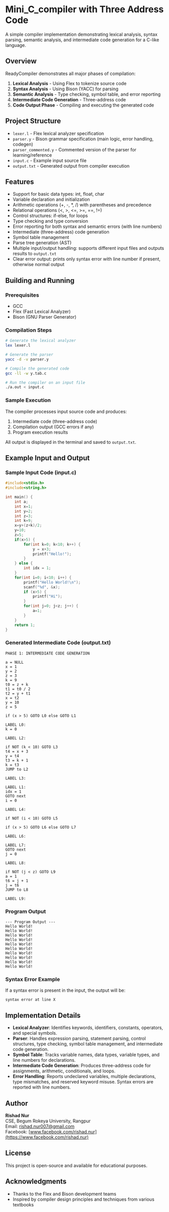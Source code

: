 # Mini_C_compiler with Three Address Code

A simple compiler implementation demonstrating lexical analysis, syntax parsing, semantic analysis, and intermediate code generation for a C-like language.

## Overview

ReadyCompiler demonstrates all major phases of compilation:

1. **Lexical Analysis** - Using Flex to tokenize source code
2. **Syntax Analysis** - Using Bison (YACC) for parsing
3. **Semantic Analysis** - Type checking, symbol table, and error reporting
4. **Intermediate Code Generation** - Three-address code
5. **Code Output Phase** - Compiling and executing the generated code

## Project Structure

- `lexer.l` - Flex lexical analyzer specification
- `parser.y` - Bison grammar specification (main logic, error handling, codegen)
- `parser_commented.y` - Commented version of the parser for learning/reference
- `input.c` - Example input source file
- `output.txt` - Generated output from compiler execution

## Features

- Support for basic data types: int, float, char
- Variable declaration and initialization
- Arithmetic operations (+, -, \*, /) with parentheses and precedence
- Relational operations (<, >, <=, >=, ==, !=)
- Control structures: if-else, for loops
- Type checking and type conversion
- Error reporting for both syntax and semantic errors (with line numbers)
- Intermediate (three-address) code generation
- Symbol table management
- Parse tree generation (AST)
- Multiple input/output handling: supports different input files and outputs results to `output.txt`
- Clear error output: prints only syntax error with line number if present, otherwise normal output

## Building and Running

### Prerequisites

- GCC
- Flex (Fast Lexical Analyzer)
- Bison (GNU Parser Generator)

### Compilation Steps

```bash
# Generate the lexical analyzer
lex lexer.l

# Generate the parser
yacc -d -v parser.y

# Compile the generated code
gcc -ll -w y.tab.c

# Run the compiler on an input file
./a.out < input.c
```

### Sample Execution

The compiler processes input source code and produces:

1. Intermediate code (three-address code)
2. Compilation output (GCC errors if any)
3. Program execution results

All output is displayed in the terminal and saved to `output.txt`.

## Example Input and Output

### Sample Input Code (input.c)

```c
#include<stdio.h>
#include<string.h>

int main() {
    int a;
    int x=1;
    int y=2;
    int z=3;
    int k=9;
    x=y+(z+k)/2;
    y=10;
    z=5;
    if(x>5) {
        for(int k=0; k<10; k++) {
            y = x+3;
            printf("Hello!");
        }
    } else {
        int idx = 1;
    }
    for(int i=0; i<10; i++) {
        printf("Hello World!\n");
        scanf("%d", &x);
        if (x>5) {
            printf("Hi");
        }
        for(int j=0; j<z; j++) {
            a=1;
        }
    }
    return 1;
}
```

### Generated Intermediate Code (output.txt)

```
PHASE 1: INTERMEDIATE CODE GENERATION

a = NULL
x = 1
y = 2
z = 3
k = 9
t0 = z + k
t1 = t0 / 2
t2 = y + t1
x = t2
y = 10
z = 5

if (x > 5) GOTO L0 else GOTO L1

LABEL L0:
k = 0

LABEL L2:

if NOT (k < 10) GOTO L3
t4 = x + 3
y = t4
t3 = k + 1
k = t3
JUMP to L2

LABEL L3:

LABEL L1:
idx = 1
GOTO next
i = 0

LABEL L4:

if NOT (i < 10) GOTO L5

if (x > 5) GOTO L6 else GOTO L7

LABEL L6:

LABEL L7:
GOTO next
j = 0

LABEL L8:

if NOT (j < z) GOTO L9
a = 1
t6 = j + 1
j = t6
JUMP to L8

LABEL L9:
```

### Program Output

```
--- Program Output ---
Hello World!
Hello World!
Hello World!
Hello World!
Hello World!
Hello World!
Hello World!
Hello World!
Hello World!
Hello World!
```

### Syntax Error Example

If a syntax error is present in the input, the output will be:

```
syntax error at line X
```

## Implementation Details

- **Lexical Analyzer**: Identifies keywords, identifiers, constants, operators, and special symbols.
- **Parser**: Handles expression parsing, statement parsing, control structures, type checking, symbol table management, and intermediate code generation.
- **Symbol Table**: Tracks variable names, data types, variable types, and line numbers for declarations.
- **Intermediate Code Generation**: Produces three-address code for assignments, arithmetic, conditionals, and loops.
- **Error Handling**: Reports undeclared variables, multiple declarations, type mismatches, and reserved keyword misuse. Syntax errors are reported with line numbers.

## Author

**Rishad Nur**  
CSE, Begum Rokeya University, Rangpur  
Email: rishad.nur007@gmail.com  
Facebook: [www.facebook.com/rishad.nur](https://www.facebook.com/rishad.nur)

## License

This project is open-source and available for educational purposes.

## Acknowledgments

- Thanks to the Flex and Bison development teams
- Inspired by compiler design principles and techniques from various textbooks
